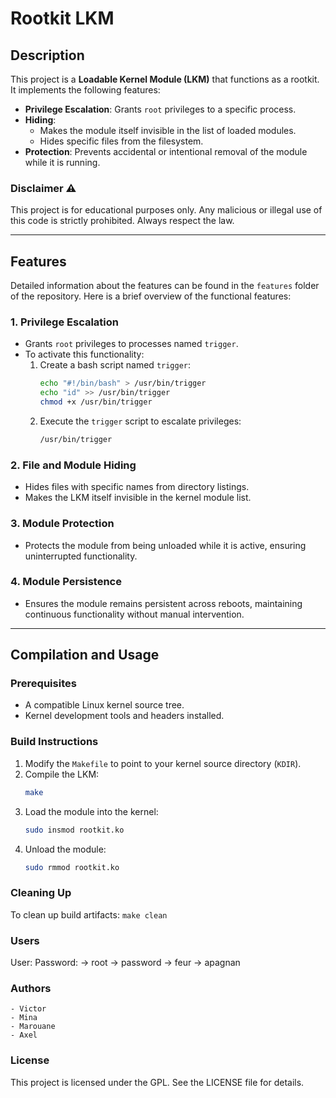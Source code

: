 # Rootkit LKM

## Description
This project is a **Loadable Kernel Module (LKM)** that functions as a rootkit. It implements the following features:
- **Privilege Escalation**: Grants `root` privileges to a specific process.
- **Hiding**:
  - Makes the module itself invisible in the list of loaded modules.
  - Hides specific files from the filesystem.
- **Protection**: Prevents accidental or intentional removal of the module while it is running.

### Disclaimer ⚠️
This project is for educational purposes only. Any malicious or illegal use of this code is strictly prohibited. Always respect the law.

---

## Features
Detailed information about the features can be found in the `features` folder of the repository. Here is a brief overview of the functional features:

### 1. Privilege Escalation
- Grants `root` privileges to processes named `trigger`.
- To activate this functionality:
  1. Create a bash script named `trigger`:
     ```bash
     echo "#!/bin/bash" > /usr/bin/trigger
     echo "id" >> /usr/bin/trigger
     chmod +x /usr/bin/trigger
     ```
  2. Execute the `trigger` script to escalate privileges:
     ```bash
     /usr/bin/trigger
     ```

### 2. File and Module Hiding
- Hides files with specific names from directory listings.
- Makes the LKM itself invisible in the kernel module list.

### 3. Module Protection
- Protects the module from being unloaded while it is active, ensuring uninterrupted functionality.

### 4. Module Persistence
- Ensures the module remains persistent across reboots, maintaining continuous functionality without manual intervention.

---

## Compilation and Usage

### Prerequisites
- A compatible Linux kernel source tree.
- Kernel development tools and headers installed.

### Build Instructions
1. Modify the `Makefile` to point to your kernel source directory (`KDIR`).
2. Compile the LKM:
   ```bash
   make
   ```
3. Load the module into the kernel:
    ```bash
    sudo insmod rootkit.ko
    ```
4. Unload the module:
    ```bash
    sudo rmmod rootkit.ko
    ```

### Cleaning Up

To clean up build artifacts:
    ```
    make clean
    ```

### Users

User:   Password:
-> root -> password
-> feur -> apagnan


### Authors

    - Victor
    - Mina
    - Marouane
    - Axel

### License

This project is licensed under the GPL. See the LICENSE file for details.
